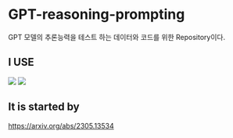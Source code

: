 # GPT-reasoning-prompting
GPT 모델의 추론능력을 테스트 하는 데이터와 코드를 위한 Repository이다. 


## I USE
<img src="https://img.shields.io/badge/python-3776AB?style=flat-square&logo=Python&logoColor=white"/> <img src="https://img.shields.io/badge/pytorch-EE4C2C?style=flat-square&logo=Pytorch&logoColor=white"/>

## It is started by
https://arxiv.org/abs/2305.13534
